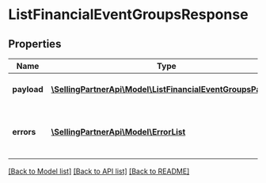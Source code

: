 # ListFinancialEventGroupsResponse

## Properties
Name | Type | Description | Notes
------------ | ------------- | ------------- | -------------
**payload** | [**\SellingPartnerApi\Model\ListFinancialEventGroupsPayload**](ListFinancialEventGroupsPayload.md) | The payload for the listFinancialEventGroups operation. | [optional] 
**errors** | [**\SellingPartnerApi\Model\ErrorList**](ErrorList.md) | One or more unexpected errors occurred during the listFinancialEventGroups operation. | [optional] 

[[Back to Model list]](../README.md#documentation-for-models) [[Back to API list]](../README.md#documentation-for-api-endpoints) [[Back to README]](../README.md)


